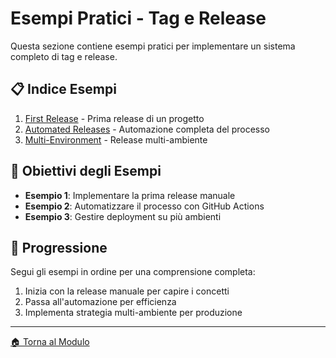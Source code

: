 # Esempi Pratici - Tag e Release

Questa sezione contiene esempi pratici per implementare un sistema completo di tag e release.

## 📋 Indice Esempi

1. [First Release](./01-first-release.md) - Prima release di un progetto
2. [Automated Releases](./02-automated-releases.md) - Automazione completa del processo
3. [Multi-Environment](./03-multi-environment.md) - Release multi-ambiente

## 🎯 Obiettivi degli Esempi

- **Esempio 1**: Implementare la prima release manuale
- **Esempio 2**: Automatizzare il processo con GitHub Actions
- **Esempio 3**: Gestire deployment su più ambienti

## 🔄 Progressione

Segui gli esempi in ordine per una comprensione completa:
1. Inizia con la release manuale per capire i concetti
2. Passa all'automazione per efficienza
3. Implementa strategia multi-ambiente per produzione

---

[🏠 Torna al Modulo](../README.md)
